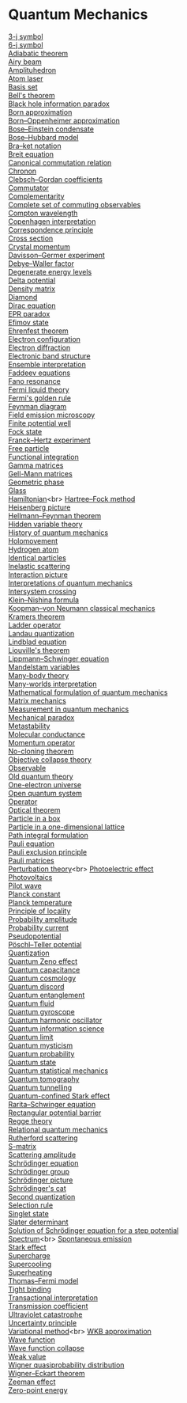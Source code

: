 # Quantum Mechanics
[3-j symbol](https://en.wikipedia.org/wiki/3-j_symbol)<br>
[6-j symbol](https://en.wikipedia.org/wiki/6-j_symbol)<br>
[Adiabatic theorem](https://en.wikipedia.org/wiki/Adiabatic_theorem)<br>
[Airy beam](https://en.wikipedia.org/wiki/Airy_beam)<br>
[Amplituhedron](https://en.wikipedia.org/wiki/Amplituhedron)<br>
[Atom laser](https://en.wikipedia.org/wiki/Atom_laser)<br>
[Basis set](https://en.wikipedia.org/wiki/Basis_set_(chemistry))<br>
[Bell's theorem](https://en.wikipedia.org/wiki/Bell%27s_theorem)<br>
[Black hole information paradox](https://en.wikipedia.org/wiki/Black_hole_information_paradox)<br>
[Born approximation](https://en.wikipedia.org/wiki/Born_approximation)<br>
[Born–Oppenheimer approximation](https://en.wikipedia.org/wiki/Born%E2%80%93Oppenheimer_approximation)<br>
[Bose–Einstein condensate](https://en.wikipedia.org/wiki/Bose%E2%80%93Einstein_condensate)<br>
[Bose–Hubbard model](https://en.wikipedia.org/wiki/Bose%E2%80%93Hubbard_model)<br>
[Bra–ket notation](https://en.wikipedia.org/wiki/Bra%E2%80%93ket_notation)<br>
[Breit equation](https://en.wikipedia.org/wiki/Breit_equation)<br>
[Canonical commutation relation](https://en.wikipedia.org/wiki/Canonical_commutation_relation)<br>
[Chronon](https://en.wikipedia.org/wiki/Chronon)<br>
[Clebsch–Gordan coefficients](https://en.wikipedia.org/wiki/Clebsch%E2%80%93Gordan_coefficients)<br>
[Commutator](https://en.wikipedia.org/wiki/Commutator)<br>
[Complementarity](https://en.wikipedia.org/wiki/Complementarity_(physics))<br>
[Complete set of commuting observables](https://en.wikipedia.org/wiki/Complete_set_of_commuting_observables)<br>
[Compton wavelength](https://en.wikipedia.org/wiki/Compton_wavelength)<br>
[Copenhagen interpretation](https://en.wikipedia.org/wiki/Copenhagen_interpretation)<br>
[Correspondence principle](https://en.wikipedia.org/wiki/Correspondence_principle)<br>
[Cross section](https://en.wikipedia.org/wiki/Cross_section_(physics))<br>
[Crystal momentum](https://en.wikipedia.org/wiki/Crystal_momentum)<br>
[Davisson–Germer experiment](https://en.wikipedia.org/wiki/Davisson%E2%80%93Germer_experiment)<br>
[Debye–Waller factor](https://en.wikipedia.org/wiki/Debye%E2%80%93Waller_factor)<br>
[Degenerate energy levels](https://en.wikipedia.org/wiki/Degenerate_energy_levels)<br>
[Delta potential](https://en.wikipedia.org/wiki/Delta_potential)<br>
[Density matrix](https://en.wikipedia.org/wiki/Density_matrix)<br>
[Diamond](https://en.wikipedia.org/wiki/Diamond)<br>
[Dirac equation](https://en.wikipedia.org/wiki/Dirac_equation)<br>
[EPR paradox](https://en.wikipedia.org/wiki/EPR_paradox)<br>
[Efimov state](https://en.wikipedia.org/wiki/Efimov_state)<br>
[Ehrenfest theorem](https://en.wikipedia.org/wiki/Ehrenfest_theorem)<br>
[Electron configuration](https://en.wikipedia.org/wiki/Electron_configuration)<br>
[Electron diffraction](https://en.wikipedia.org/wiki/Electron_diffraction)<br>
[Electronic band structure](https://en.wikipedia.org/wiki/Electronic_band_structure)<br>
[Ensemble interpretation](https://en.wikipedia.org/wiki/Ensemble_interpretation)<br>
[Faddeev equations](https://en.wikipedia.org/wiki/Faddeev_equations)<br>
[Fano resonance](https://en.wikipedia.org/wiki/Fano_resonance)<br>
[Fermi liquid theory](https://en.wikipedia.org/wiki/Fermi_liquid_theory)<br>
[Fermi's golden rule](https://en.wikipedia.org/wiki/Fermi%27s_golden_rule)<br>
[Feynman diagram](https://en.wikipedia.org/wiki/Feynman_diagram)<br>
[Field emission microscopy](https://en.wikipedia.org/wiki/Field-emission_microscopy)<br>
[Finite potential well](https://en.wikipedia.org/wiki/Finite_potential_well)<br>
[Fock state](https://en.wikipedia.org/wiki/Fock_state)<br>
[Franck–Hertz experiment](https://en.wikipedia.org/wiki/Franck%E2%80%93Hertz_experiment)<br>
[Free particle](https://en.wikipedia.org/wiki/Free_particle)<br>
[Functional integration](https://en.wikipedia.org/wiki/Functional_integration)<br>
[Gamma matrices](https://en.wikipedia.org/wiki/Gamma_matrices)<br>
[Gell-Mann matrices](https://en.wikipedia.org/wiki/Gell-Mann_matrices)<br>
[Geometric phase](https://en.wikipedia.org/wiki/Geometric_phase)<br>
[Glass](https://en.wikipedia.org/wiki/Glass)<br>
[Hamiltonian](https://en.wikipedia.org/wiki/Hamiltonian_(quantum_mechanics))<br>
[Hartree–Fock method](https://en.wikipedia.org/wiki/Hartree%E2%80%93Fock_method)<br>
[Heisenberg picture](https://en.wikipedia.org/wiki/Heisenberg_picture)<br>
[Hellmann–Feynman theorem](https://en.wikipedia.org/wiki/Hellmann%E2%80%93Feynman_theorem)<br>
[Hidden variable theory](https://en.wikipedia.org/wiki/Hidden_variable_theory)<br>
[History of quantum mechanics](https://en.wikipedia.org/wiki/History_of_quantum_mechanics)<br>
[Holomovement](https://en.wikipedia.org/wiki/Holomovement)<br>
[Hydrogen atom](https://en.wikipedia.org/wiki/Hydrogen_atom)<br>
[Identical particles](https://en.wikipedia.org/wiki/Identical_particles)<br>
[Inelastic scattering](https://en.wikipedia.org/wiki/Inelastic_scattering)<br>
[Interaction picture](https://en.wikipedia.org/wiki/Interaction_picture)<br>
[Interpretations of quantum mechanics](https://en.wikipedia.org/wiki/Interpretations_of_quantum_mechanics)<br>
[Intersystem crossing](https://en.wikipedia.org/wiki/Intersystem_crossing)<br>
[Klein–Nishina formula](https://en.wikipedia.org/wiki/Klein%E2%80%93Nishina_formula)<br>
[Koopman–von Neumann classical mechanics](https://en.wikipedia.org/wiki/Koopman%E2%80%93von_Neumann_classical_mechanics)<br>
[Kramers theorem](https://en.wikipedia.org/wiki/Kramers_theorem)<br>
[Ladder operator](https://en.wikipedia.org/wiki/Ladder_operator)<br>
[Landau quantization](https://en.wikipedia.org/wiki/Landau_quantization)<br>
[Lindblad equation](https://en.wikipedia.org/wiki/Lindblad_equation)<br>
[Liouville's theorem](https://en.wikipedia.org/wiki/Liouville%27s_theorem_(Hamiltonian))<br>
[Lippmann–Schwinger equation](https://en.wikipedia.org/wiki/Lippmann%E2%80%93Schwinger_equation)<br>
[Mandelstam variables](https://en.wikipedia.org/wiki/Mandelstam_variables)<br>
[Many-body theory](https://en.wikipedia.org/wiki/Many-body_theory)<br>
[Many-worlds interpretation](https://en.wikipedia.org/wiki/Many-worlds_interpretation)<br>
[Mathematical formulation of quantum mechanics](https://en.wikipedia.org/wiki/Mathematical_formulation_of_quantum_mechanics)<br>
[Matrix mechanics](https://en.wikipedia.org/wiki/Matrix_mechanics)<br>
[Measurement in quantum mechanics](https://en.wikipedia.org/wiki/Measurement_in_quantum_mechanics)<br>
[Mechanical paradox](https://en.wikipedia.org/wiki/Mechanical_paradox)<br>
[Metastability](https://en.wikipedia.org/wiki/Metastability)<br>
[Molecular conductance](https://en.wikipedia.org/wiki/Molecular_conductance)<br>
[Momentum operator](https://en.wikipedia.org/wiki/Momentum_operator)<br>
[No-cloning theorem](https://en.wikipedia.org/wiki/No-cloning_theorem)<br>
[Objective collapse theory](https://en.wikipedia.org/wiki/Objective_collapse_theory)<br>
[Observable](https://en.wikipedia.org/wiki/Observable)<br>
[Old quantum theory](https://en.wikipedia.org/wiki/Old_quantum_theory)<br>
[One-electron universe](https://en.wikipedia.org/wiki/One-electron_universe)<br>
[Open quantum system](https://en.wikipedia.org/wiki/Open_quantum_system)<br>
[Operator](https://en.wikipedia.org/wiki/Operator_(physics))<br>
[Optical theorem](https://en.wikipedia.org/wiki/Optical_theorem)<br>
[Particle in a box](https://en.wikipedia.org/wiki/Particle_in_a_box)<br>
[Particle in a one-dimensional lattice](https://en.wikipedia.org/wiki/Particle_in_a_one-dimensional_lattice)<br>
[Path integral formulation](https://en.wikipedia.org/wiki/Path_integral_formulation)<br>
[Pauli equation](https://en.wikipedia.org/wiki/Pauli_equation)<br>
[Pauli exclusion principle](https://en.wikipedia.org/wiki/Pauli_exclusion_principle)<br>
[Pauli matrices](https://en.wikipedia.org/wiki/Pauli_matrices)<br>
[Perturbation theory](https://en.wikipedia.org/wiki/Perturbation_theory_(quantum_mechanics))<br>
[Photoelectric effect](https://en.wikipedia.org/wiki/Photoelectric_effect)<br>
[Photovoltaics](https://en.wikipedia.org/wiki/Photovoltaics)<br>
[Pilot wave](https://en.wikipedia.org/wiki/Pilot_wave)<br>
[Planck constant](https://en.wikipedia.org/wiki/Planck_constant)<br>
[Planck temperature](https://en.wikipedia.org/wiki/Planck_temperature)<br>
[Principle of locality](https://en.wikipedia.org/wiki/Principle_of_locality)<br>
[Probability amplitude](https://en.wikipedia.org/wiki/Probability_amplitude)<br>
[Probability current](https://en.wikipedia.org/wiki/Probability_current)<br>
[Pseudopotential](https://en.wikipedia.org/wiki/Pseudopotential)<br>
[Pöschl–Teller potential](https://en.wikipedia.org/wiki/P%C3%B6schl%E2%80%93Teller_potential)<br>
[Quantization](https://en.wikipedia.org/wiki/Quantization_(physics))<br>
[Quantum Zeno effect](https://en.wikipedia.org/wiki/Quantum_Zeno_effect)<br>
[Quantum capacitance](https://en.wikipedia.org/wiki/Quantum_capacitance)<br>
[Quantum cosmology](https://en.wikipedia.org/wiki/Quantum_cosmology)<br>
[Quantum discord](https://en.wikipedia.org/wiki/Quantum_discord)<br>
[Quantum entanglement](https://en.wikipedia.org/wiki/Quantum_entanglement)<br>
[Quantum fluid](https://en.wikipedia.org/wiki/Quantum_fluid)<br>
[Quantum gyroscope](https://en.wikipedia.org/wiki/Quantum_gyroscope)<br>
[Quantum harmonic oscillator](https://en.wikipedia.org/wiki/Quantum_harmonic_oscillator)<br>
[Quantum information science](https://en.wikipedia.org/wiki/Quantum_information_science)<br>
[Quantum limit](https://en.wikipedia.org/wiki/Quantum_limit)<br>
[Quantum mysticism](https://en.wikipedia.org/wiki/Quantum_mysticism)<br>
[Quantum probability](https://en.wikipedia.org/wiki/Quantum_probability)<br>
[Quantum state](https://en.wikipedia.org/wiki/Quantum_state)<br>
[Quantum statistical mechanics](https://en.wikipedia.org/wiki/Quantum_statistical_mechanics)<br>
[Quantum tomography](https://en.wikipedia.org/wiki/Quantum_tomography)<br>
[Quantum tunnelling](https://en.wikipedia.org/wiki/Quantum_tunnelling)<br>
[Quantum-confined Stark effect](https://en.wikipedia.org/wiki/Quantum-confined_Stark_effect)<br>
[Rarita–Schwinger equation](https://en.wikipedia.org/wiki/Rarita%E2%80%93Schwinger_equation)<br>
[Rectangular potential barrier](https://en.wikipedia.org/wiki/Rectangular_potential_barrier)<br>
[Regge theory](https://en.wikipedia.org/wiki/Regge_theory)<br>
[Relational quantum mechanics](https://en.wikipedia.org/wiki/Relational_quantum_mechanics)<br>
[Rutherford scattering](https://en.wikipedia.org/wiki/Rutherford_scattering)<br>
[S-matrix](https://en.wikipedia.org/wiki/S-matrix)<br>
[Scattering amplitude](https://en.wikipedia.org/wiki/Scattering_amplitude)<br>
[Schrödinger equation](https://en.wikipedia.org/wiki/Schr%C3%B6dinger_equation)<br>
[Schrödinger group](https://en.wikipedia.org/wiki/Schr%C3%B6dinger_group)<br>
[Schrödinger picture](https://en.wikipedia.org/wiki/Schr%C3%B6dinger_picture)<br>
[Schrödinger's cat](https://en.wikipedia.org/wiki/Schr%C3%B6dinger%27s_cat)<br>
[Second quantization](https://en.wikipedia.org/wiki/Second_quantization)<br>
[Selection rule](https://en.wikipedia.org/wiki/Selection_rule)<br>
[Singlet state](https://en.wikipedia.org/wiki/Singlet_state)<br>
[Slater determinant](https://en.wikipedia.org/wiki/Slater_determinant)<br>
[Solution of Schrödinger equation for a step potential](https://en.wikipedia.org/wiki/Solution_of_Schr%C3%B6dinger_equation_for_a_step_potential)<br>
[Spectrum](https://en.wikipedia.org/wiki/Spectrum_(functional_analysis))<br>
[Spontaneous emission](https://en.wikipedia.org/wiki/Spontaneous_emission)<br>
[Stark effect](https://en.wikipedia.org/wiki/Stark_effect)<br>
[Supercharge](https://en.wikipedia.org/wiki/Supercharge)<br>
[Supercooling](https://en.wikipedia.org/wiki/Supercooling)<br>
[Superheating](https://en.wikipedia.org/wiki/Superheating)<br>
[Thomas–Fermi model](https://en.wikipedia.org/wiki/Thomas%E2%80%93Fermi_model)<br>
[Tight binding](https://en.wikipedia.org/wiki/Tight_binding)<br>
[Transactional interpretation](https://en.wikipedia.org/wiki/Transactional_interpretation)<br>
[Transmission coefficient](https://en.wikipedia.org/wiki/Transmission_coefficient)<br>
[Ultraviolet catastrophe](https://en.wikipedia.org/wiki/Ultraviolet_catastrophe)<br>
[Uncertainty principle](https://en.wikipedia.org/wiki/Uncertainty_principle)<br>
[Variational method](https://en.wikipedia.org/wiki/Variational_method_(quantum_mechanics))<br>
[WKB approximation](https://en.wikipedia.org/wiki/WKB_approximation)<br>
[Wave function](https://en.wikipedia.org/wiki/Wave_function)<br>
[Wave function collapse](https://en.wikipedia.org/wiki/Wave_function_collapse)<br>
[Weak value](https://en.wikipedia.org/wiki/Weak_value)<br>
[Wigner quasiprobability distribution](https://en.wikipedia.org/wiki/Wigner_quasiprobability_distribution)<br>
[Wigner–Eckart theorem](https://en.wikipedia.org/wiki/Wigner%E2%80%93Eckart_theorem)<br>
[Zeeman effect](https://en.wikipedia.org/wiki/Zeeman_effect)<br>
[Zero-point energy](https://en.wikipedia.org/wiki/Zero-point_energy)<br>
